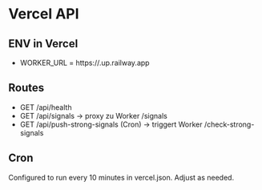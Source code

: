 
# Vercel API

## ENV in Vercel
- WORKER_URL = https://<your-railway-service>.up.railway.app

## Routes
- GET /api/health
- GET /api/signals -> proxy zu Worker /signals
- GET /api/push-strong-signals (Cron) -> triggert Worker /check-strong-signals

## Cron
Configured to run every 10 minutes in vercel.json. Adjust as needed.
